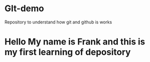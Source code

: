 # GIt-demo
Repository to understand how git and github is works
# Hello My name is Frank and this is my first learning of depository
